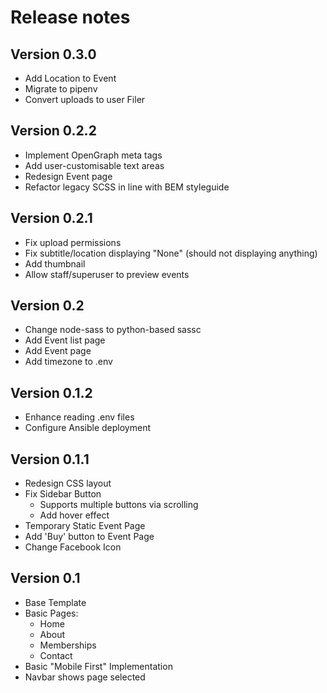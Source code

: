 # Release notes

## Version 0.3.0
- Add Location to Event
- Migrate to pipenv
- Convert uploads to user Filer

## Version 0.2.2
- Implement OpenGraph meta tags
- Add user-customisable text areas
- Redesign Event page
- Refactor legacy SCSS in line with BEM styleguide

## Version 0.2.1
- Fix upload permissions
- Fix subtitle/location displaying "None" (should not displaying anything)
- Add thumbnail
- Allow staff/superuser to preview events

## Version 0.2
- Change node-sass to python-based sassc
- Add Event list page
- Add Event page
- Add timezone to .env

## Version 0.1.2
- Enhance reading .env files
- Configure Ansible deployment

## Version 0.1.1
- Redesign CSS layout
- Fix Sidebar Button
    - Supports multiple buttons via scrolling
    - Add hover effect
- Temporary Static Event Page
- Add 'Buy' button to Event Page
- Change Facebook Icon

## Version 0.1
- Base Template
- Basic Pages:
    - Home
    - About
    - Memberships
    - Contact
- Basic "Mobile First" Implementation
- Navbar shows page selected

